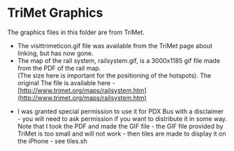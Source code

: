 TriMet Graphics
===============

The graphics files in this folder are from TriMet. 


* The visittrimeticon.gif file was available from the TriMet page about linking, 
but has now gone. 
* The map of the rail system, railsystem.gif, is a 3000x1185 gif file made from 
the PDF of the rail map.  
(The size here is important for the positioning of the hotspots). The original 
The file is available here - [http://www.trimet.org/maps/railsystem.htm](http://www.trimet.org/maps/railsystem.htm)
- I was granted special permission to use it for PDX Bus with a disclaimer -
you will need to ask permission if you want to distribute it in some way.  
Note that I took the PDF and made the GIF file - the GIF file provided by TriMet 
is too small and will not work - then tiles are made to display it on the iPhone - see tiles.sh

